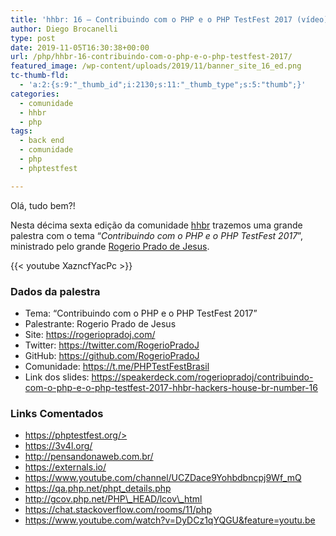 ```yaml
---
title: 'hhbr: 16 – Contribuindo com o PHP e o PHP TestFest 2017 (vídeo)'
author: Diego Brocanelli
type: post
date: 2019-11-05T16:30:38+00:00
url: /php/hhbr-16-contribuindo-com-o-php-e-o-php-testfest-2017/
featured_image: /wp-content/uploads/2019/11/banner_site_16_ed.png
tc-thumb-fld:
  - 'a:2:{s:9:"_thumb_id";i:2130;s:11:"_thumb_type";s:5:"thumb";}'
categories:
  - comunidade
  - hhbr
  - php
tags:
  - back end
  - comunidade
  - php
  - phptestfest

---
```

Olá, tudo bem?!

Nesta décima sexta edição da comunidade [hhbr][1] trazemos uma grande palestra com o tema “_Contribuindo com o PHP e o PHP TestFest 2017_”, ministrado pelo grande [Rogerio Prado de Jesus][2].

{{< youtube XazncfYacPc >}}

### Dados da palestra

* Tema: &#8220;Contribuindo com o PHP e o PHP TestFest 2017&#8221;
* Palestrante: Rogerio Prado de Jesus
* Site: https://rogeriopradoj.com/
* Twitter: https://twitter.com/RogerioPradoJ
* GitHub: https://github.com/RogerioPradoJ
* Comunidade: https://t.me/PHPTestFestBrasil
* Link dos slides: https://speakerdeck.com/rogeriopradoj/contribuindo-com-o-php-e-o-php-testfest-2017-hhbr-hackers-house-br-number-16

### Links Comentados

* https://phptestfest.org/>
* https://3v4l.org/
* http://pensandonaweb.com.br/
* https://externals.io/
* https://www.youtube.com/channel/UCZDace9Yohbdbncpj9Wf_mQ
* https://qa.php.net/phpt_details.php
* http://gcov.php.net/PHP\_HEAD/lcov\_html
* https://chat.stackoverflow.com/rooms/11/php
* https://www.youtube.com/watch?v=DyDCz1qYQGU&feature=youtu.be

 [1]: http://youtube.com/hhbr-tech
 [2]: https://rogeriopradoj.com/
 [3]: https://www.youtube.com/redirect?q=https%3A%2F%2Frogeriopradoj.com%2F&redir_token=zB3RcPsTbq3ECMP-20ELrOxk06F8MTUxMDMzNTI0N0AxNTEwMjQ4ODQ3&v=XazncfYacPc&event=video_description
 [4]: https://www.youtube.com/redirect?q=https%3A%2F%2Ftwitter.com%2FRogerioPradoJ&redir_token=zB3RcPsTbq3ECMP-20ELrOxk06F8MTUxMDMzNTI0N0AxNTEwMjQ4ODQ3&v=XazncfYacPc&event=video_description
 [5]: https://www.youtube.com/redirect?q=https%3A%2F%2Fgithub.com%2FRogerioPradoJ&redir_token=zB3RcPsTbq3ECMP-20ELrOxk06F8MTUxMDMzNTI0N0AxNTEwMjQ4ODQ3&v=XazncfYacPc&event=video_description
 [6]: https://www.youtube.com/redirect?q=https%3A%2F%2Ft.me%2FPHPTestFestBrasil&redir_token=zB3RcPsTbq3ECMP-20ELrOxk06F8MTUxMDMzNTI0N0AxNTEwMjQ4ODQ3&v=XazncfYacPc&event=video_description
 [7]: http://gcov.php.net/PHP_HEAD/lcov_html
 [8]: http://hhbr.net.br/contato/
 [9]: http://www.twitter.com/hackershousebr